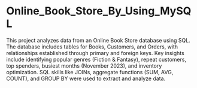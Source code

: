 # Online_Book_Store_By_Using_MySQL

This project analyzes data from an Online Book Store database using SQL.
The database includes tables for Books, Customers, and Orders, with relationships established through primary and foreign keys.
Key insights include identifying popular genres (Fiction & Fantasy), repeat customers, top spenders, busiest months (November 2023),
and inventory optimization. SQL skills like JOINs, aggregate functions (SUM, AVG, COUNT), and GROUP BY were used to extract and analyze data.
